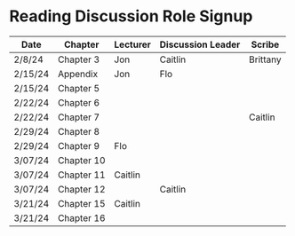 # Reading Discussion Role Signup

| Date    | Chapter    | Lecturer  | Discussion Leader | Scribe    |
| ------- | ---------- | --------- | ----------------- | --------- |
| 2/8/24  | Chapter 3  |     Jon   |       Caitlin     | Brittany  |
| 2/15/24 | Appendix   |     Jon   |        Flo        |           |
| 2/15/24 | Chapter 5  |           |                   |           |
| 2/22/24 | Chapter 6  |           |                   |           |
| 2/22/24 | Chapter 7  |           |                   | Caitlin       |
| 2/29/24 | Chapter 8  |           |              |      |
| 2/29/24 | Chapter 9  |      Flo  |                   |     |
| 3/07/24 | Chapter 10 |           |                |      |
| 3/07/24 | Chapter 11 |  Caitlin         |              |   |
| 3/07/24 | Chapter 12 |           | Caitlin           |  |
| 3/21/24 | Chapter 15 |Caitlin    |              |      |
| 3/21/24 | Chapter 16 |           |                   |    |Caitlin
